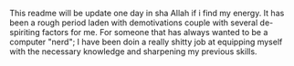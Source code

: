 This readme will be update one day in sha Allah if i find my energy. It has been a rough period laden with demotivations couple with several de-spiriting factors for me. For someone that has always wanted to be a computer "nerd"; I have been doin a really shitty job at equipping myself with the necessary knowledge and sharpening my previous skills.
